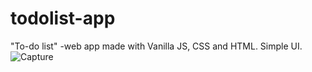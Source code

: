# todolist-app
 "To-do list" -web app made with Vanilla JS, CSS and HTML. Simple UI.
![Capture](https://user-images.githubusercontent.com/62879239/124014247-f1ab2800-d9eb-11eb-86a2-c11f9e7341f4.PNG)
